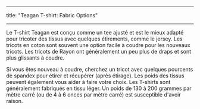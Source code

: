 - - -
title: "Teagan T-shirt: Fabric Options"
- - -

Le T-shirt Teagan est conçu comme un tee ajusté et est le mieux adapté pour tricoter des tissus avec quelques étirements, comme le jersey. Les tricots en coton sont souvent une option facile à coudre pour les nouveaux tricots. Les tricots de Rayon ont généralement un peu plus de draps et sont plus glissants à coudre.

<Tip>
Si vous êtes nouveau à coudre, cherchez un tricot avec quelques pourcents de spandex pour étirer et récupérer (après étirage). Les poids des tissus peuvent également vous aider à faire votre choix. Les T-shirts sont généralement fabriqués en tissu léger. Un poids de 130 à 200 grammes par mètre carré (ou de 4 à 6 onces par mètre carré) est susceptible d'avoir raison.
</Tip>
